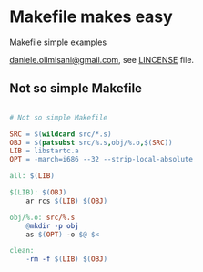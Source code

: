 # Makefile makes easy

Makefile simple examples

daniele.olimisani@gmail.com, see [LINCENSE](LICENSE) file.

## Not so simple Makefile

```makefile

# Not so simple Makefile

SRC = $(wildcard src/*.s)
OBJ = $(patsubst src/%.s,obj/%.o,$(SRC))
LIB = libstartc.a
OPT = -march=i686 --32 --strip-local-absolute

all: $(LIB)

$(LIB): $(OBJ)
	ar rcs $(LIB) $(OBJ)

obj/%.o: src/%.s
	@mkdir -p obj
	as $(OPT) -o $@ $<

clean:
	-rm -f $(LIB) $(OBJ)
```
